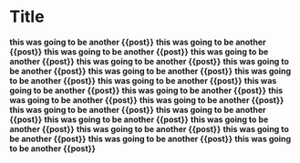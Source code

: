 # Title
**this was going to be another {{post}}**
**this was going to be another {{post}}**
**this was going to be another {{post}}**
**this was going to be another {{post}}**
**this was going to be another {{post}}**
**this was going to be another {{post}}**
**this was going to be another {{post}}**
**this was going to be another {{post}}**
**this was going to be another {{post}}**
**this was going to be another {{post}}**
**this was going to be another {{post}}**
**this was going to be another {{post}}**
**this was going to be another {{post}}**
**this was going to be another {{post}}**
**this was going to be another {{post}}**
**this was going to be another {{post}}**
**this was going to be another {{post}}**
**this was going to be another {{post}}**
**this was going to be another {{post}}**
**this was going to be another {{post}}**
**this was going to be another {{post}}**
